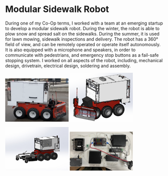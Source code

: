 # Modular Sidewalk Robot
During one of my Co-Op terms, I worked with a team at an emerging startup to develop a modular sidewalk robot. During the winter, the robot is able to plow snow and spread salt on the sidewalks. During the summer, it is used for lawn mowing, sidewalk inspections and delivery. The robot has a 360° field of view, and can be remotely operated or operate itself autonomously. It is also equipped with a microphone and speakers, in order to communicate with pedestrians, and emergency stop buttons as a fail-safe stopping system. I worked on all aspects of the robot, including, mechanical design, drivetrain, electrical design, soldering and assembly.

<img src="https://github.com/Eohayon/Modular-Sidewalk-Robot/blob/main/Pictures/SIDE.png" width="40%" height="40%"> <img src="https://github.com/Eohayon/Modular-Sidewalk-Robot/blob/main/Pictures/PLOW%20RENDER.png" width="40%" height="40%">

<img src="https://github.com/Eohayon/Modular-Sidewalk-Robot/blob/main/Pictures/MOWER%20RENDER.png" width="40%" height="40%"> <img src="https://github.com/Eohayon/Modular-Sidewalk-Robot/blob/main/Pictures/TECH%20PLATE.png" width="40%" height="40%">

